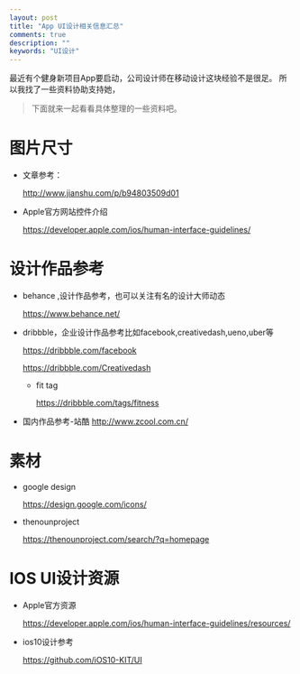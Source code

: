 ```yaml
---
layout: post
title: "App UI设计相关信息汇总"
comments: true
description: ""
keywords: "UI设计"
---
```


最近有个健身新项目App要启动，公司设计师在移动设计这块经验不是很足。
所以我找了一些资料协助支持她，


> 下面就来一起看看具体整理的一些资料吧。

# 图片尺寸

* 文章参考：

	<http://www.jianshu.com/p/b94803509d01>


* Apple官方网站控件介绍

  <https://developer.apple.com/ios/human-interface-guidelines/>

# 设计作品参考

* behance ,设计作品参考，也可以关注有名的设计大师动态

	<https://www.behance.net/>

* dribbble，企业设计作品参考比如facebook,creativedash,ueno,uber等

	<https://dribbble.com/facebook>
	
	<https://dribbble.com/Creativedash>

	- fit tag
	
		<https://dribbble.com/tags/fitness>

* 国内作品参考-站酷
  <http://www.zcool.com.cn/>

# 素材
* google design

  <https://design.google.com/icons/>

* thenounproject

  <https://thenounproject.com/search/?q=homepage>
  
# IOS UI设计资源
* Apple官方资源

  <https://developer.apple.com/ios/human-interface-guidelines/resources/>
  
* ios10设计参考

  <https://github.com/iOS10-KIT/UI>
  
  



